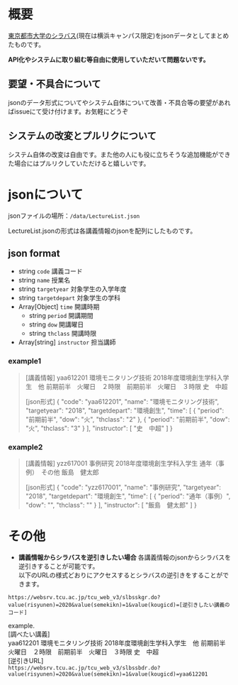 # 概要
[東京都市大学のシラバス](https://websrv.tcu.ac.jp/tcu_web_v3/slbsskgr.do)(現在は横浜キャンパス限定)をjsonデータとしてまとめたものです。  

**API化やシステムに取り組む等自由に使用していただいて問題ないです。**  

## 要望・不具合について

jsonのデータ形式についてやシステム自体について改善・不具合等の要望があればissueにて受け付けます。お気軽にどうぞ

## システムの改変とプルリクについて

システム自体の改変は自由です。また他の人にも役に立ちそうな追加機能ができた場合にはプルリクしていただけると嬉しいです。


# jsonについて

jsonファイルの場所：`/data/LectureList.json`  

LectureList.jsonの形式は各講義情報のjsonを配列にしたものです。


## json format

- string `code` 講義コード
- string `name` 授業名
- string `targetyear` 対象学生の入学年度
- string `targetdepart`   対象学生の学科  
- Array[Object] `time` 開講時期  
  - string `period` 開講期間  
  - string `dow` 開講曜日  
  - string `thclass` 開講時限  
- Array[string] `instructor`  担当講師  

### example1
>
>[講義情報]
>yaa612201	環境モニタリング技術	2018年度環境創生学科入学生　他	 前期前半　火曜日　２時限　前期前半　火曜日　３時限 	史　中超
>
>[json形式]
>{
    "code": "yaa612201",
    "name": "環境モニタリング技術",
    "targetyear": "2018",
    "targetdepart": "環境創生",
    "time": [
      {
        "period": "前期前半",
        "dow": "火",
        "thclass": "2"
      },
      {
        "period": "前期前半",
        "dow": "火",
        "thclass": "3"
      }
    ],
    "instructor": [
      "史　中超"
    ]
  }  

### example2
>
>[講義情報]
>yzz617001	事例研究	2018年度環境創生学科入学生	通年（事例）　その他	飯島　健太郎
>
>[json形式]
>{
    "code": "yzz617001",
    "name": "事例研究",
    "targetyear": "2018",
    "targetdepart": "環境創生",
    "time": [
      {
        "period": "通年（事例）",
        "dow": "",
        "thclass": ""
      }
    ],
    "instructor": [
      "飯島　健太郎"
    ]
  }


# その他

- **講義情報からシラバスを逆引きしたい場合**
各講義情報のjsonからシラバスを逆引きすることが可能です。  
以下のURLの様式どおりにアクセスするとシラバスの逆引きをすることができます。  

`https://websrv.tcu.ac.jp/tcu_web_v3/slbsskgr.do?value(risyunen)=2020&value(semekikn)=1&value(kougicd)=[逆引きしたい講義のコード]`

example.  
[調べたい講義]  
yaa612201	環境モニタリング技術	2018年度環境創生学科入学生　他	前期前半　火曜日　２時限　前期前半　火曜日　３時限	史　中超  
[逆引きURL]  
`https://websrv.tcu.ac.jp/tcu_web_v3/slbssbdr.do?value(risyunen)=2020&value(semekikn)=1&value(kougicd)=yaa612201` 
